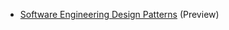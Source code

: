 * [Software Engineering Design Patterns](book/se-pattern/) (<trigger for="pop:se-pattern">Preview</trigger>)

<popover id="pop:se-pattern" placement="bottom" title="Patterns Preview :rocket: " content="Se-pattern preview"></popover>